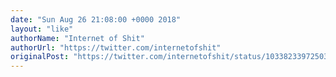 ```yaml
---
date: "Sun Aug 26 21:08:00 +0000 2018"
layout: "like"
authorName: "Internet of Shit"
authorUrl: "https://twitter.com/internetofshit"
originalPost: "https://twitter.com/internetofshit/status/1033823397250301954"
---
```

